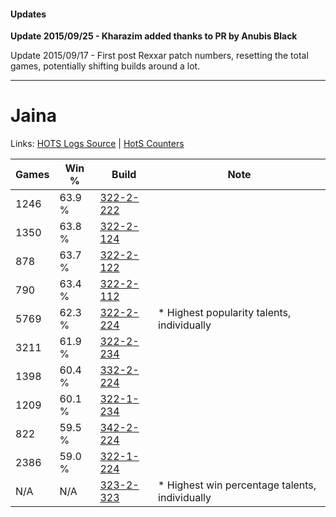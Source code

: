 #### Updates
**Update 2015/09/25 - Kharazim added thanks to PR by Anubis Black**

Update 2015/09/17 - First post Rexxar patch numbers, resetting the total games, potentially shifting builds around a lot.

***

# Jaina

Links: [HOTS Logs Source](https://www.hotslogs.com/Sitewide/HeroDetails?Hero=Jaina) | [HotS Counters](http://hotscounters.com/#/hero/Jaina)

Games  | Win %  | Build     | Note
-----  | -----  | -----     | ----
1246   | 63.9 % | [322-2-222](http://www.heroesfire.com/hots/talent-calculator/jaina#oS5E) | 
1350   | 63.8 % | [322-2-124](http://www.heroesfire.com/hots/talent-calculator/jaina#oS3i) | 
878    | 63.7 % | [322-2-122](http://www.heroesfire.com/hots/talent-calculator/jaina#oS3g) | 
790    | 63.4 % | [322-2-112](http://www.heroesfire.com/hots/talent-calculator/jaina#oS3W) | 
5769   | 62.3 % | [322-2-224](http://www.heroesfire.com/hots/talent-calculator/jaina#oS5G) | * Highest popularity talents, individually
3211   | 61.9 % | [322-2-234](http://www.heroesfire.com/hots/talent-calculator/jaina#oS5Q) | 
1398   | 60.4 % | [332-2-224](http://www.heroesfire.com/hots/talent-calculator/jaina#oqVm) | 
1209   | 60.1 % | [322-1-234](http://www.heroesfire.com/hots/talent-calculator/jaina#oRro) | 
822    | 59.5 % | [342-2-224](http://www.heroesfire.com/hots/talent-calculator/jaina#pCwG) | 
2386   | 59.0 % | [322-1-224](http://www.heroesfire.com/hots/talent-calculator/jaina#oRre) | 
N/A    | N/A    | [323-2-323](http://www.heroesfire.com/hots/talent-calculator/jaina#oUZ3) | * Highest win percentage talents, individually

